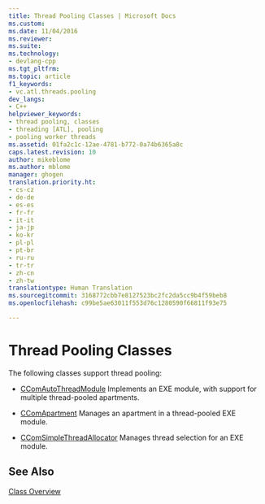```yaml
---
title: Thread Pooling Classes | Microsoft Docs
ms.custom: 
ms.date: 11/04/2016
ms.reviewer: 
ms.suite: 
ms.technology:
- devlang-cpp
ms.tgt_pltfrm: 
ms.topic: article
f1_keywords:
- vc.atl.threads.pooling
dev_langs:
- C++
helpviewer_keywords:
- thread pooling, classes
- threading [ATL], pooling
- pooling worker threads
ms.assetid: 01fa2c1c-12ae-4781-b772-0a74b6365a8c
caps.latest.revision: 10
author: mikeblome
ms.author: mblome
manager: ghogen
translation.priority.ht:
- cs-cz
- de-de
- es-es
- fr-fr
- it-it
- ja-jp
- ko-kr
- pl-pl
- pt-br
- ru-ru
- tr-tr
- zh-cn
- zh-tw
translationtype: Human Translation
ms.sourcegitcommit: 3168772cbb7e8127523bc2fc2da5cc9b4f59beb8
ms.openlocfilehash: c99be5ae63011f553d76c1280590f66811f93e75

---
```

# Thread Pooling Classes
The following classes support thread pooling:  
  
-   [CComAutoThreadModule](../atl/reference/ccomautothreadmodule-class.md) Implements an EXE module, with support for multiple thread-pooled apartments.  
  
-   [CComApartment](../atl/reference/ccomapartment-class.md) Manages an apartment in a thread-pooled EXE module.  
  
-   [CComSimpleThreadAllocator](../atl/reference/ccomsimplethreadallocator-class.md) Manages thread selection for an EXE module.  
  
## See Also  
 [Class Overview](../atl/atl-class-overview.md)




<!--HONumber=Jan17_HO2-->


